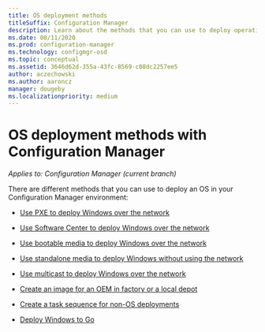 ```yaml
---
title: OS deployment methods
titleSuffix: Configuration Manager
description: Learn about the methods that you can use to deploy operating systems in your Configuration Manager environment.
ms.date: 08/11/2020
ms.prod: configuration-manager
ms.technology: configmgr-osd
ms.topic: conceptual
ms.assetid: 3646d62d-355a-43fc-8569-c08dc2257ee5
author: aczechowski
ms.author: aaroncz
manager: dougeby
ms.localizationpriority: medium
---
```


# OS deployment methods with Configuration Manager

*Applies to: Configuration Manager (current branch)*

There are different methods that you can use to deploy an OS in your Configuration Manager environment:

- [Use PXE to deploy Windows over the network](use-pxe-to-deploy-windows-over-the-network.md)  

- [Use Software Center to deploy Windows over the network](use-software-center-to-deploy-windows-over-the-network.md)  

- [Use bootable media to deploy Windows over the network](use-bootable-media-to-deploy-windows-over-the-network.md)  

- [Use standalone media to deploy Windows without using the network](use-stand-alone-media-to-deploy-windows-without-using-the-network.md)  

- [Use multicast to deploy Windows over the network](use-multicast-to-deploy-windows-over-the-network.md)  

- [Create an image for an OEM in factory or a local depot](create-an-image-for-an-oem-in-factory-or-a-local-depot.md)  

- [Create a task sequence for non-OS deployments](create-a-task-sequence-for-non-operating-system-deployments.md)

- [Deploy Windows to Go](deploy-windows-to-go.md)  
